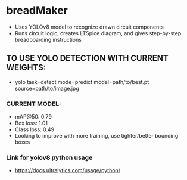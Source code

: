 # breadMaker

- Uses YOLOv8 model to recognize drawn circuit components
- Runs circuit logic, creates LTSpice diagram, and gives step-by-step breadboarding instructions

## TO USE YOLO DETECTION WITH CURRENT WEIGHTS:
- yolo task=detect mode=predict model=path/to/best.pt source=path/to/image.jpg

### CURRENT MODEL:
- mAP@50: 0.79
- Box loss: 1.01
- Class loss: 0.49
- Looking to improve with more training, use tighter/better bounding boxes

### Link for yolov8 python usage
- https://docs.ultralytics.com/usage/python/
